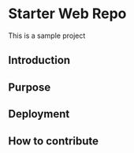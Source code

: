 # Starter Web Repo
This is a sample project

## Introduction

## Purpose

## Deployment

## How to contribute